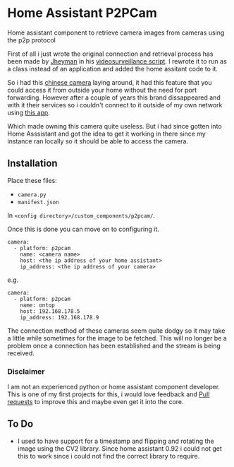 # Home Assistant P2PCam
Home assistant component to retrieve camera images from cameras using the p2p protocol

First of all i just wrote the original connection and retrieval process has been made by [Jheyman](https://github.com/jheyman/) in his [videosurveillance script](https://github.com/jheyman/videosurveillance/).
I rewrote it to run as a class instead of an application and added the home assitant code to it.

So i had this [chinese camera](https://nl.aliexpress.com/item/Phone-monitor-P2P-Free-DDNS-Ontop-RT8633-HD-1-4-CMOS-1-0MP-Network-IP-Camera/990524792.html) laying around, it had this feature that you could access it from outside your home without the need for port forwarding. However after a couple of years this brand dissappeared and with it their services so i couldn't connect to it outside of my own network using [this app](https://play.google.com/store/apps/details?id=x.p2p.cam).

Which made owning this camera quite useless. But i had since gotten into Home Asssistant and got the idea to get it working in there since my instance ran locally so it should be able to access the camera.

## Installation
Place these files:
 * `camera.py`
 * `manifest.json`

In `<config directory>/custom_components/p2pcam/`.

Once this is done you can move on to configuring it.
```
camera:
  - platform: p2pcam
    name: <camera name>
    host: <the ip address of your home assistant>
    ip_address: <the ip address of your camera>
```
e.g.
```
camera:
  - platform: p2pcam
    name: ontop
    host: 192.168.178.5
    ip_address: 192.168.178.9
```

The connection method of these cameras seem quite dodgy so it may take a little while sometimes for the image to be fetched. This will no longer be a problem once a connection has been established and the stream is being received.
### Disclaimer
I am not an experienced python or home assistant component developer. This is one of my first projects for this, i would love feedback and [Pull requests](https://github.com/indykoning/home-assistant-p2pcam/pulls) to improve this and maybe even get it into the core.
## To Do
 * I used to have support for a timestamp and flipping and rotating the image using the CV2 library. Since home assistant 0.92 i could not get this to work since i could not find the correct library to require.
